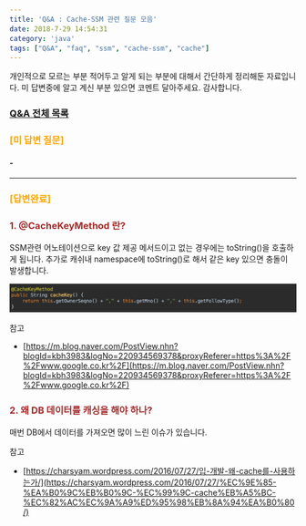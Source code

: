 ```yaml
---
title: 'Q&A : Cache-SSM 관련 질문 모음'
date: 2018-7-29 14:54:31
category: 'java'
tags: ["Q&A", "faq", "ssm", "cache-ssm", "cache"]
---
```


개인적으로 모르는 부분 적어두고 알게 되는 부분에 대해서 간단하게 정리해둔 자료입니다.
미 답변중에 알고 계신 부분 있으면 코멘트 달아주세요. 감사합니다.

### [Q&A 전체 목록](https://blog.advenoh.pe.kr/java/QA-%EA%B0%9C%EB%B0%9C%EA%B4%80%EB%A0%A8-%EC%A7%88%EB%AC%B8-%EB%AA%A8%EC%9D%8C/)

### <span style="color:orange">[미 답변 질문]</span>

#### -

- - - -

### <span style="color:orange">[답변완료]</span>

### <span style="color:brown">1. @CacheKeyMethod 란?</span>

SSM관련 어노테이션으로 key 값 제공 메서드이고 없는 경우에는 toString()을 호출하게 됩니다. 추가로 캐쉬내 namespace에 toString()로 해서 같은 key 있으면 충돌이 발생합니다.

![](images/20190322/image_1.png)

참고
* [https://m.blog.naver.com/PostView.nhn?blogId=kbh3983&logNo=220934569378&proxyReferer=https%3A%2F%2Fwww.google.co.kr%2F](https://m.blog.naver.com/PostView.nhn?blogId=kbh3983&logNo=220934569378&proxyReferer=https%3A%2F%2Fwww.google.co.kr%2F)

### <span style="color:brown">2. 왜 DB 데이터를 캐싱을 해야 하나?</span>

매번 DB에서 데이터를 가져오면 많이 느린 이슈가 있습니다.

참고
* [https://charsyam.wordpress.com/2016/07/27/입-개발-왜-cache를-사용하는가/](https://charsyam.wordpress.com/2016/07/27/%EC%9E%85-%EA%B0%9C%EB%B0%9C-%EC%99%9C-cache%EB%A5%BC-%EC%82%AC%EC%9A%A9%ED%95%98%EB%8A%94%EA%B0%80/)
